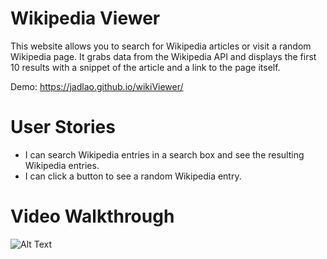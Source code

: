 # Wikipedia Viewer
This website allows you to search for Wikipedia articles or visit a random Wikipedia page. It grabs data from the Wikipedia API and displays 
the first 10 results with a snippet of the article and a link to the page itself.

Demo: https://jadlao.github.io/wikiViewer/

# User Stories
* I can search Wikipedia entries in a search box and see the resulting Wikipedia entries.
* I can click a button to see a random Wikipedia entry.

# Video Walkthrough

![Alt Text](https://image.ibb.co/j5Qgbk/wikiviewer.gif)
